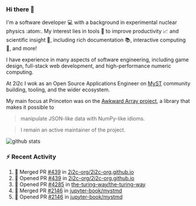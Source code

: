 ### Hi there 👋 

I'm a software developer 💻 with a background in experimental nuclear physics :atom:. My interest lies in tools :wrench: to improve productivity :chart_with_upwards_trend: and scientific insight :telescope:, including rich documentation 📚, interactive computing 🧮, and more! 

I have experience in many aspects of software engineering, including game design, full-stack web development, and high-performance numeric computing. 

At 2i2c I wok as an Open Source Applications Engineer on [MyST](https://github.com/jupyter-book/mystmd) community building, tooling, and the wider ecosystem. 

My main focus at Princeton was on the [Awkward Array project](awkward-array.org/), a library that makes it possible to 
> manipulate JSON-like data with NumPy-like idioms.

> I remain an active maintainer of the project. 

![github stats](https://github-readme-stats.vercel.app/api?username=agoose77&show_icons=true&hide_rank=true&hide_title=true&bg_color=30,e76445,904e95&text_color=efe3ec&icon_color=efe3ec)
<!--
**agoose77/agoose77** is a ✨ _special_ ✨ repository because its `README.md` (this file) appears on your GitHub profile.

Here are some ideas to get you started:

- 🔭 I’m currently working on ...
- 🌱 I’m currently learning ...
- 👯 I’m looking to collaborate on ...
- 🤔 I’m looking for help with ...
- 💬 Ask me about ...
- 📫 How to reach me: ...
- 😄 Pronouns: ...
- ⚡ Fun fact: ...
-->

### :zap: Recent Activity

<!--START_SECTION:activity-->
1. 🎉 Merged PR [#439](https://github.com/2i2c-org/2i2c-org.github.io/pull/439) in [2i2c-org/2i2c-org.github.io](https://github.com/2i2c-org/2i2c-org.github.io)
2. 💪 Opened PR [#439](https://github.com/2i2c-org/2i2c-org.github.io/pull/439) in [2i2c-org/2i2c-org.github.io](https://github.com/2i2c-org/2i2c-org.github.io)
3. 💪 Opened PR [#4285](https://github.com/the-turing-way/the-turing-way/pull/4285) in [the-turing-way/the-turing-way](https://github.com/the-turing-way/the-turing-way)
4. 🎉 Merged PR [#2146](https://github.com/jupyter-book/mystmd/pull/2146) in [jupyter-book/mystmd](https://github.com/jupyter-book/mystmd)
5. 💪 Opened PR [#2146](https://github.com/jupyter-book/mystmd/pull/2146) in [jupyter-book/mystmd](https://github.com/jupyter-book/mystmd)
<!--END_SECTION:activity-->
